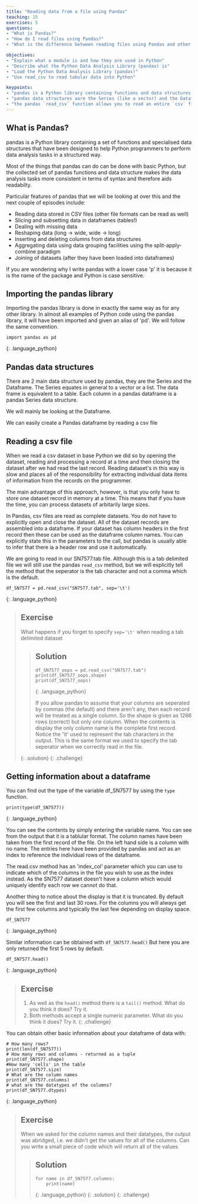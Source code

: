 ```yaml
---
title: "Reading data from a file using Pandas"
teaching: 15
exercises: 5
questions:
- "What is Pandas?"
- "How do I read files using Pandas?"
- "What is the difference between reading files using Pandas and other methods of reading files?"

objectives:
- "Explain what a module is and how they are used in Python"
- "Describe what the Python Data Analysis Library (pandas) is"
- "Load the Python Data Analysis Library (pandas)"
- "Use read_csv to read tabular data into Python"

keypoints:
- "pandas is a Python library containing functions and data structures to assist in data anaysis"
- "pandas data structures aare the Series (like a vector) and the Dataframe (like a table)"
- "the pandas `read_csv` function allows you to read an entire `csv` file into a dataframe"
---
```


## What is Pandas?

pandas is a Python library containing a set of functions and specialised data structures that have been designed to help Python programmers to perform data analysis tasks in a structured way.

Most of the things that pandas can do can be done with basic Python, but the collected set of pandas functions and data structure makes the data analysis tasks more consistent in terms of syntax and therefore aids readabilty.

Particular features of pandas that we will be looking at over this and the next couple of episodes include:


* Reading data stored in CSV files (other file formats can be read as well)
* Slicing and subsetting data in dataframes (tables!)
* Dealing with missing data
* Reshaping data (long -> wide,  wide -> long)
* Inserting and deleting columns from data structures
* Aggregating data using data grouping facilities using the split-apply-combine paradigm 
* Joining of datasets (after they have been loaded into dataframes)


If you are wondering why I write pandas with a lower case 'p' it is because it is the name of the package and Python is case sensitive.


## Importing the pandas library

Importing the pandas library is done in exactly the same way as for any other library. In almost all examples of Python code using the pandas library, it will have been imported and given an alias of 'pd'. We will follow the same convention.


~~~
import pandas as pd
~~~
{: .language_python}

## Pandas data structures

There are 2 main data structure used by pandas, they are the Series and the Dataframe. The Series equates in general to a vector or a list. The data frame is equivalent to a table. Each column in a pandas dataframe is a pandas Series data structure.

We will mainly be looking at the Dataframe. 

We can easily create a Pandas dataframe by reading a csv file

## Reading a csv file

When we read a csv dataset in base Python we did so by opening the dataset, reading and processing a record at a time and then closing the dataset after we had read the last record. Reading dataset's in this way is slow and places all of the responsibility for extracting individual data items of information from the records on the programmer. 

The main advantage of this approach, however, is that you only have to store one dataset record in memory at a time. This means that if you have the time, you can process datasets of arbitarily large sizes.

In Pandas, csv files are read as complete datasets. You do not have to explicitly open and close the dataset. All of the dataset records are assembled into a dataframe. If your dataset has column headers in the first record then these can be used as the dataframe column names. You can explicitly state this in the parameters to the call, but pandas is usually able to infer that there ia a header row and use it automatically.


We are going to read in our SN7577.tab file. Although this is a tab delimited file we will still use the pandas `read_csv` method, but we will explicitly tell the method that the seperator is the tab character and not a comma which is the default.

~~~
df_SN7577 = pd.read_csv("SN7577.tab", sep='\t')
~~~
{: .language_python}

> ## Exercise
> 
> What happens if you forget to specify `sep='\t'` when reading a tab delimited dataset
> 
> > ## Solution
> > 
> > ~~~
> > df_SN7577_oops = pd.read_csv("SN7577.tab")
> > print(df_SN7577_oops.shape)
> > print(df_SN7577_oops)
> > ~~~
> > {: .language_python}
> > 
> > If you allow pandas to assume that your columns are seperated by commas (the default) and there aren't any, then each record will be treated as a single column. So the shape is given as 1286 rows (correct) but only one column. 
> > When the contents is display the only column name is the complete first record. Notice the '\t' used to represent the tab characters in the output. This is the same format we used to specify the tab seperator when we correctly read in the file.
> > 
> > 
> {: .solution}
{: .challenge}

##  Getting information about a dataframe

You can find out the type of the variable df_SN7577 by using the `type` function.

~~~
print(type(df_SN7577))
~~~
{: .language_python}

You can see the contents by simply entering the variable name. You can see from the output that it is a tablular format. The column names have been taken from the first record of the file. On the left hand side is a column with no name. The entries here have been provided by pandas and act as an index to reference the individual rows of the dataframe. 

The read.csv method has an 'index_col' parameter which you can use to indicate which of the columns in the file you wish to use as the index instead. As the SN7577 dataset doesn't have a column which would uniquely identify each row we cannot do that. 

Another thing to notice about the display is that it is truncated. By default you will see the first and last 30 rows. For the columns you will always get the first few columns and typically the last few depending on display space. 

~~~
df_SN7577
~~~
{: .language_python}

Similar information can be obtained with `df_SN7577.head()` But here you are only returned the first 5 rows by default.

~~~
df_SN7577.head()
~~~
{: .language_python}

> ## Exercise
> 
> 1. As well as the `head()` method there is a `tail()` method. What do you think it does? Try it.
> 2. Both methods accept a single numeric parameter. What do you think it does? Try it.
{: .challenge}

You can obtain other basic information about your dataframe of data  with:

~~~
# How many rows?
print(len(df_SN7577))
# How many rows and columns - returned as a tuple
print(df_SN7577.shape)
#How many 'cells' in the table
print(df_SN7577.size)
# What are the column names
print(df_SN7577.columns)
# what are the datatypes of the columns?
print(df_SN7577.dtypes)
~~~
{: .language_python}

> ## Exercise
> 
> When we asked for the column names and their datatypes, the output was abridged, i.e. we didn't get the values for all of the columns. Can you write a small piece of code which will return all of the values
> 
> > ## Solution
> > 
> > ~~~
> > for name in df_SN7577.columns:
> >     print(name)
> > ~~~
> > {: .language_python}
> {: .solution} 
{: .challenge}

